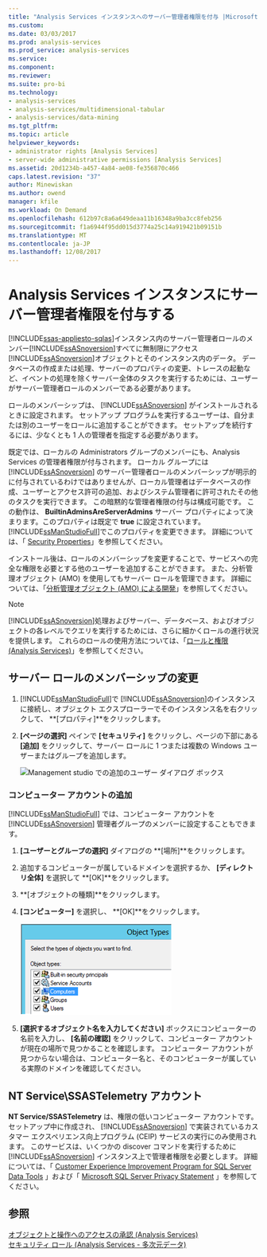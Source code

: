 ```yaml
---
title: "Analysis Services インスタンスへのサーバー管理者権限を付与 |Microsoft ドキュメント"
ms.custom: 
ms.date: 03/03/2017
ms.prod: analysis-services
ms.prod_service: analysis-services
ms.service: 
ms.component: 
ms.reviewer: 
ms.suite: pro-bi
ms.technology:
- analysis-services
- analysis-services/multidimensional-tabular
- analysis-services/data-mining
ms.tgt_pltfrm: 
ms.topic: article
helpviewer_keywords:
- administrator rights [Analysis Services]
- server-wide administrative permissions [Analysis Services]
ms.assetid: 20d1234b-a457-4a84-ae08-fe356870c466
caps.latest.revision: "37"
author: Minewiskan
ms.author: owend
manager: kfile
ms.workload: On Demand
ms.openlocfilehash: 612b97c8a6a649deaa11b16348a9ba3cc8feb256
ms.sourcegitcommit: f1a6944f95dd015d3774a25c14a919421b09151b
ms.translationtype: MT
ms.contentlocale: ja-JP
ms.lasthandoff: 12/08/2017
---
```

# <a name="grant-server-admin-rights-to-an--analysis-services-instance"></a>Analysis Services インスタンスにサーバー管理者権限を付与する
[!INCLUDE[ssas-appliesto-sqlas](../../includes/ssas-appliesto-sqlas.md)]インスタンス内のサーバー管理者ロールのメンバー[!INCLUDE[ssASnoversion](../../includes/ssasnoversion-md.md)]すべてに無制限にアクセス[!INCLUDE[ssASnoversion](../../includes/ssasnoversion-md.md)]オブジェクトとそのインスタンス内のデータ。 データベースの作成または処理、サーバーのプロパティの変更、トレースの起動など、イベントの処理を除くサーバー全体のタスクを実行するためには、ユーザーがサーバー管理者ロールのメンバーである必要があります。  
  
 ロールのメンバーシップは、 [!INCLUDE[ssASnoversion](../../includes/ssasnoversion-md.md)] がインストールされるときに設定されます。 セットアップ プログラムを実行するユーザーは、自分または別のユーザーをロールに追加することができます。 セットアップを続行するには、少なくとも 1 人の管理者を指定する必要があります。  
  
 既定では、ローカルの Administrators グループのメンバーにも、Analysis Services の管理者権限が付与されます。 ローカル グループには [!INCLUDE[ssASnoversion](../../includes/ssasnoversion-md.md)] のサーバー管理者ロールのメンバーシップが明示的に付与されているわけではありませんが、ローカル管理者はデータベースの作成、ユーザーとアクセス許可の追加、およびシステム管理者に許可されたその他のタスクを実行できます。 この暗黙的な管理者権限の付与は構成可能です。 この動作は、 **BuiltinAdminsAreServerAdmins** サーバー プロパティによって決まります。このプロパティは既定で **true** に設定されています。 [!INCLUDE[ssManStudioFull](../../includes/ssmanstudiofull-md.md)]でこのプロパティを変更できます。 詳細については、「 [Security Properties](../../analysis-services/server-properties/security-properties.md)」を参照してください。  
  
 インストール後は、ロールのメンバーシップを変更することで、サービスへの完全な権限を必要とする他のユーザーを追加することができます。 また、分析管理オブジェクト (AMO) を使用してもサーバー ロールを管理できます。 詳細については、「[分析管理オブジェクト (AMO) による開発](../../analysis-services/multidimensional-models/analysis-management-objects/developing-with-analysis-management-objects-amo.md)」を参照してください。  
  
> [!NOTE]  
>  [!INCLUDE[ssASnoversion](../../includes/ssasnoversion-md.md)]処理およびサーバー、データベース、およびオブジェクトの各レベルでクエリを実行するためには、さらに細かくロールの進行状況を提供します。 これらのロールの使用方法については、「[ロールと権限 (Analysis Services)](../../analysis-services/multidimensional-models/roles-and-permissions-analysis-services.md)」を参照してください。  
  
## <a name="modify-server-role-membership"></a>サーバー ロールのメンバーシップの変更  
  
1.  [!INCLUDE[ssManStudioFull](../../includes/ssmanstudiofull-md.md)]で [!INCLUDE[ssASnoversion](../../includes/ssasnoversion-md.md)]のインスタンスに接続し、オブジェクト エクスプローラーでそのインスタンス名を右クリックして、 **[プロパティ]**をクリックします。  
  
2.  **[ページの選択]** ペインで **[セキュリティ]** をクリックし、ページの下部にある **[追加]** をクリックして、サーバー ロールに 1 つまたは複数の Windows ユーザーまたはグループを追加します。  
  
     ![Management studio での追加のユーザー ダイアログ ボックス](../../analysis-services/instances/media/ssas-serveradminadd.png "management studio での追加のユーザー ダイアログ ボックス")  
  
### <a name="add-computer-accounts"></a>コンピューター アカウントの追加  
 [!INCLUDE[ssManStudioFull](../../includes/ssmanstudiofull-md.md)] では、コンピューター アカウントを [!INCLUDE[ssASnoversion](../../includes/ssasnoversion-md.md)] 管理者グループのメンバーに設定することもできます。  
  
1.  **[ユーザーとグループの選択]** ダイアログの **[場所]**をクリックします。  
  
2.  追加するコンピューターが属しているドメインを選択するか、 **[ディレクトリ全体]** を選択して **[OK]**をクリックします。  
  
3.  **[オブジェクトの種類]**をクリックします。  
  
4.  **[コンピューター]** を選択し、 **[OK]**をクリックします。  
  
     ![ssas の管理者としてコンピューター アカウントを追加](../../analysis-services/instances/media/ssas-in-ssms-computerobjects.png "ssas 管理者としてコンピューター アカウントを追加")  
  
5.  **[選択するオブジェクト名を入力してください]** ボックスにコンピューターの名前を入力し、 **[名前の確認]** をクリックして、コンピューター アカウントが現在の場所で見つかることを確認します。 コンピューター アカウントが見つからない場合は、コンピューター名と、そのコンピューターが属している実際のドメインを確認してください。  
  
## <a name="nt-servicessastelemetry-account"></a>NT Service\SSASTelemetry アカウント  
 **NT Service/SSASTelemetry** は、権限の低いコンピューター アカウントです。セットアップ中に作成され、 [!INCLUDE[ssASnoversion](../../includes/ssasnoversion-md.md)] で実装されているカスタマー エクスペリエンス向上プログラム (CEIP) サービスの実行にのみ使用されます。 このサービスは、いくつかの discover コマンドを実行するために [!INCLUDE[ssASnoversion](../../includes/ssasnoversion-md.md)] インスタンス上で管理者権限を必要とします。 詳細については、「 [Customer Experience Improvement Program for SQL Server Data Tools](../../sql-server/customer-experience-improvement-program-for-sql-server-data-tools.md) 」および「 [Microsoft SQL Server Privacy Statement](http://msdn.microsoft.com/library/57769f4a-5689-49a1-8298-e3c0db5106f8) 」を参照してください。  
  
## <a name="see-also"></a>参照  
 [オブジェクトと操作へのアクセスの承認 (Analysis Services)](../../analysis-services/multidimensional-models/authorizing-access-to-objects-and-operations-analysis-services.md)   
 [セキュリティ ロール (Analysis Services - 多次元データ)](../../analysis-services/multidimensional-models/olap-logical/security-roles-analysis-services-multidimensional-data.md)  
  
  
